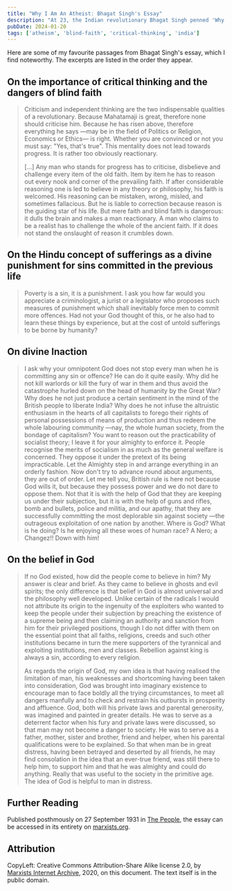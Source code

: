 ```yaml
---
title: "Why I Am An Atheist: Bhagat Singh's Essay"
description: "At 23, the Indian revolutionary Bhagat Singh penned 'Why I Am an Atheist' from jail, challenging blind faith and calling for critical thinking."
pubDate: 2024-01-20
tags: ['atheism', 'blind-faith', 'critical-thinking', 'india']
---
```


Here are some of my favourite passages from Bhagat Singh's essay, which I find noteworthy. The excerpts are listed in the order they appear.

## On the importance of critical thinking and the dangers of blind faith

> Criticism and independent thinking are the two indispensable qualities of a revolutionary. Because Mahatamaji is great, therefore none should criticise him. Because he has risen above, therefore everything he says —may be in the field of Politics or Religion, Economics or Ethics— is right. Whether you are convinced or not you must say: "Yes, that's true". This mentality does not lead towards progress. It is rather too obviously reactionary.
>
> […] Any man who stands for progress has to criticise, disbelieve and challenge every item of the old faith. Item by item he has to reason out every nook and corner of the prevailing faith. If after considerable reasoning one is led to believe in any theory or philosophy, his faith is welcomed. His reasoning can be mistaken, wrong, misled, and sometimes fallacious. But he is liable to correction because reason is the guiding star of his life. But mere faith and blind faith is dangerous: it dulls the brain and makes a man reactionary. A man who claims to be a realist has to challenge the whole of the ancient faith. If it does not stand the onslaught of reason it crumbles down.

## On the Hindu concept of sufferings as a divine punishment for sins committed in the previous life

> Poverty is a sin, it is a punishment. I ask you how far would you appreciate a criminologist, a jurist or a legislator who proposes such measures of punishment which shall inevitably force men to commit more offences. Had not your God thought of this, or he also had to learn these things by experience, but at the cost of untold sufferings to be borne by humanity?

## On divine Inaction

> I ask why your omnipotent God does not stop every man when he is committing any sin or offence? He can do it quite easily. Why did he not kill warlords or kill the fury of war in them and thus avoid the catastrophe hurled down on the head of humanity by the Great War? Why does he not just produce a certain sentiment in the mind of the British people to liberate India? Why does he not infuse the altruistic enthusiasm in the hearts of all capitalists to forego their rights of personal possessions of means of production and thus redeem the whole labouring community —nay, the whole human society, from the bondage of capitalism? You want to reason out the practicability of socialist theory; I leave it for your almighty to enforce it. People recognise the merits of socialism in as much as the general welfare is concerned. They oppose it under the pretext of its being impracticable. Let the Almighty step in and arrange everything in an orderly fashion. Now don't try to advance round about arguments, they are out of order. Let me tell you, British rule is here not because God wills it, but because they possess power and we do not dare to oppose them. Not that it is with the help of God that they are keeping us under their subjection, but it is with the help of guns and rifles, bomb and bullets, police and militia, and our apathy, that they are successfully committing the most deplorable sin against society —the outrageous exploitation of one nation by another. Where is God? What is he doing? Is he enjoying all these woes of human race? A Nero; a Changez!! Down with him!

## On the belief in God

> If no God existed, how did the people come to believe in him? My answer is clear and brief. As they came to believe in ghosts and evil spirits; the only difference is that belief in God is almost universal and the philosophy well developed. Unlike certain of the radicals I would not attribute its origin to the ingenuity of the exploiters who wanted to keep the people under their subjection by preaching the existence of a supreme being and then claiming an authority and sanction from him for their privileged positions, though I do not differ with them on the essential point that all faiths, religions, creeds and such other institutions became in turn the mere supporters of the tyrannical and exploiting institutions, men and classes. Rebellion against king is always a sin, according to every religion.
>
> As regards the origin of God, my own idea is that having realised the limitation of man, his weaknesses and shortcoming having been taken into consideration, God was brought into imaginary existence to encourage man to face boldly all the trying circumstances, to meet all dangers manfully and to check and restrain his outbursts in prosperity and affluence. God, both will his private laws and parental generosity, was imagined and painted in greater details. He was to serve as a deterrent factor when his fury and private laws were discussed, so that man may not become a danger to society. He was to serve as a father, mother, sister and brother, friend and helper, when his parental qualifications were to be explained. So that when man be in great distress, having been betrayed and deserted by all friends, he may find consolation in the idea that an ever-true friend, was still there to help him, to support him and that he was almighty and could do anything. Really that was useful to the society in the primitive age. The idea of God is helpful to man in distress.

## Further Reading

Published posthmously on 27 September 1931 in [The People](/docs/why-i-am-an-atheist.pdf), the essay can be accessed in its entirety on [marxists.org](https://www.marxists.org/archive/bhagat-singh/1930/10/05.htm).

## Attribution

CopyLeft: Creative Commons Attribution-Share Alike license 2.0, by [Marxists Internet Archive](https://www.marxists.org/archive/bhagat-singh/1930/10/05.htm), 2020, on this document. The text itself is in the public domain.
